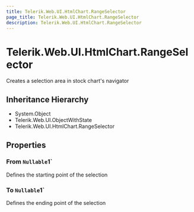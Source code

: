 ```yaml
---
title: Telerik.Web.UI.HtmlChart.RangeSelector
page_title: Telerik.Web.UI.HtmlChart.RangeSelector
description: Telerik.Web.UI.HtmlChart.RangeSelector
---
```


# Telerik.Web.UI.HtmlChart.RangeSelector

Creates a selection area in stock chart's navigator

## Inheritance Hierarchy

* System.Object
* Telerik.Web.UI.ObjectWithState
* Telerik.Web.UI.HtmlChart.RangeSelector

## Properties

###  From `Nullable`1`

Defines the starting point of the selection

###  To `Nullable`1`

Defines the ending point of the selection

